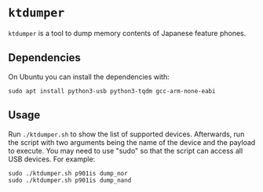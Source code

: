 # `ktdumper`

`ktdumper` is a tool to dump memory contents of Japanese feature phones.

## Dependencies

On Ubuntu you can install the dependencies with:

```
sudo apt install python3-usb python3-tqdm gcc-arm-none-eabi
```

## Usage

Run `./ktdumper.sh` to show the list of supported devices. Afterwards, run the script with two arguments being the name of the device and the payload to execute. You may need to use "sudo" so that the script can access all USB devices. For example:

```
sudo ./ktdumper.sh p901is dump_nor
sudo ./ktdumper.sh p901is dump_nand
```
